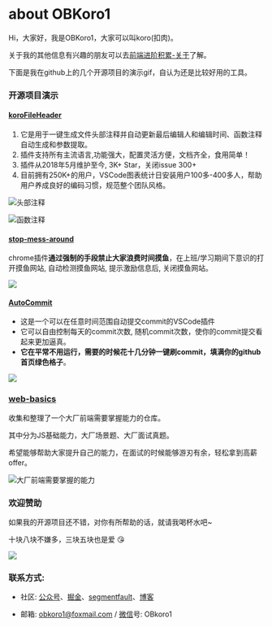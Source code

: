 # about OBKoro1

Hi，大家好，我是OBKoro1，大家可以叫koro(扣肉)。

关于我的其他信息有兴趣的朋友可以去[前端进阶积累-关于](http://obkoro1.com/web_accumulate/about.html)了解。

下面是我在github上的几个开源项目的演示gif，自认为还是比较好用的工具。

### 开源项目演示

#### [koroFileHeader](https://github.com/OBKoro1/koro1FileHeader)

1. 它是用于一键生成文件头部注释并自动更新最后编辑人和编辑时间、函数注释自动生成和参数提取。
2. 插件支持所有主流语言,功能强大，配置灵活方便，文档齐全，食用简单！
3. 插件从2018年5月维护至今, 3K+ Star，关闭issue 300+
4. 目前拥有250K+的用户，VSCode图表统计日安装用户100多-400多人，帮助用户养成良好的编码习惯，规范整个团队风格。

![头部注释](https://raw.githubusercontent.com/OBKoro1/koro1FileHeader/master/images/example.gif)

![函数注释](https://github.com/OBKoro1/koro1FileHeader/raw/master/images/function-params.gif?raw=true)

#### [stop-mess-around](https://github.com/OBKoro1/stop-mess-around)

chrome插件**通过强制的手段禁止大家浪费时间摸鱼**，在上班/学习期间下意识的打开摸鱼网站, 自动检测摸鱼网站, 提示激励信息后, 关闭摸鱼网站。

![](https://github.com/OBKoro1/stop-mess-around/blob/dev/static/example/run-introduction.gif?raw=true)

#### [AutoCommit](https://github.com/OBKoro1/autoCommit)

* 这是一个可以在任意时间范围自动提交commit的VSCode插件
* 它可以自由控制每天的commit次数, 随机commit次数，使你的commit提交看起来更加逼真。
* **它在平常不用运行，需要的时候花十几分钟一键刷commit，填满你的github首页绿色格子**。

![](https://github.com/OBKoro1/autoCommit/raw/master/images/autoCommit.gif?raw=true)

### [web-basics](https://github.com/OBKoro1/web-basics)

收集和整理了一个大厂前端需要掌握能力的仓库。

其中分为JS基础能力，大厂场景题、大厂面试真题。

希望能够帮助大家提升自己的能力，在面试的时候能够游刃有余，轻松拿到高薪offer。

![大厂前端需要掌握的能力](https://github.com/OBKoro1/web-basics/blob/main/static/web-basic-example.gif?raw=true)

### 欢迎赞助

如果我的开源项目还不错，对你有所帮助的话，就请我喝杯水吧~

十块八块不嫌多，三块五块也是爱 😘

![](https://github.com/OBKoro1/koro1FileHeader/raw/master/images/money1.jpg?raw=true)

### 联系方式:


* 社区: [公众号](https://github.com/OBKoro1/articleImg_src/blob/master/juejin/1631b6f52f7e7015.jpeg?raw=true)、[掘金](https://juejin.cn/user/78820536236951/posts)、[segmentfault](https://segmentfault.com/u/obkoro1/articles)、[博客](http://obkoro1.com/web_accumulate/)

* 邮箱: obkoro1@foxmail.com / [微信](https://github.com/OBKoro1/articleImg_src/blob/master/weibo_img_move/005Y4rCogy1fsnslyz5pnj309j0cdgm6.jpg?raw=true)号: OBkoro1



